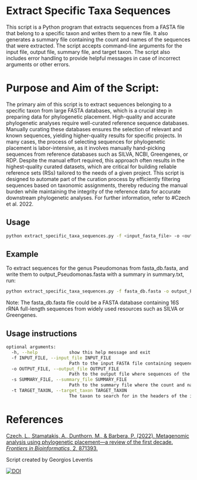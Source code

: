 # Extract Specific Taxa Sequences

This script is a Python program that extracts sequences from a FASTA file that belong to a specific taxon and writes them to a new file. It also generates a summary file containing the count and names of the sequences that were extracted. The script accepts command-line arguments for the input file, output file, summary file, and target taxon. The script also includes error handling to provide helpful messages in case of incorrect arguments or other errors.

# Purpose and Aim of the Script:

The primary aim of this script is to extract sequences belonging to a specific taxon from large FASTA databases, which is a crucial step in preparing data for phylogenetic placement. High-quality and accurate phylogenetic analyses require well-curated reference sequence databases. Manually curating these databases ensures the selection of relevant and known sequences, yielding higher-quality results for specific projects. In many cases, the process of selecting sequences for phylogenetic placement is labor-intensive, as it involves manually hand-picking sequences from reference databases such as SILVA, NCBI, Greengenes, or RDP. Despite the manual effort required, this approach often results in the highest-quality curated datasets, which are critical for building reliable reference sets (RSs) tailored to the needs of a given project. This script is designed to automate part of the curation process by efficiently filtering sequences based on taxonomic assignments, thereby reducing the manual burden while maintaining the integrity of the reference data for accurate downstream phylogenetic analyses. For further information, refer to #Czech et al. 2022.

## Usage 

```sh
python extract_specific_taxa_sequences.py -f <input_fasta_file> -o <output_fasta_file> -s <summary_file> -t <target_taxon>

```
## Example
To extract sequences for the genus Pseudomonas from fasta_db.fasta, and write them to output_Pseudomonas.fasta with a summary in summary.txt, run:


```sh
python extract_specific_taxa_sequences.py -f fasta_db.fasta -o output_Pseudomonas.fasta -s summary.txt -t Pseudomonas
```

Note: The fasta_db.fasta file could be a FASTA database containing 16S rRNA full-length sequences from widely used resources such as SILVA or Greengenes.

## Usage instructions

```sh
optional arguments:
  -h, --help            show this help message and exit
  -f INPUT_FILE, --input_file INPUT_FILE
                        Path to the input FASTA file containing sequences with taxonomic information in headers.
  -o OUTPUT_FILE, --output_file OUTPUT_FILE
                        Path to the output file where sequences of the specified taxon will be written.
  -s SUMMARY_FILE, --summary_file SUMMARY_FILE
                        Path to the summary file where the count and names of the sequences will be written.
  -t TARGET_TAXON, --target_taxon TARGET_TAXON
                        The taxon to search for in the headers of the input sequences.
```

# References
[Czech, L., Stamatakis, A., Dunthorn, M., & Barbera, P. (2022). Metagenomic analysis using phylogenetic placement—a review of the first decade. *Frontiers in Bioinformatics*, 2, 871393.](https://doi.org/10.3389/fbinf.2022.871393)



Script created by Georgios Leventis

[![DOI](https://zenodo.org/badge/DOI/10.5281/zenodo.13874732.svg)](https://doi.org/10.5281/zenodo.13874732)


